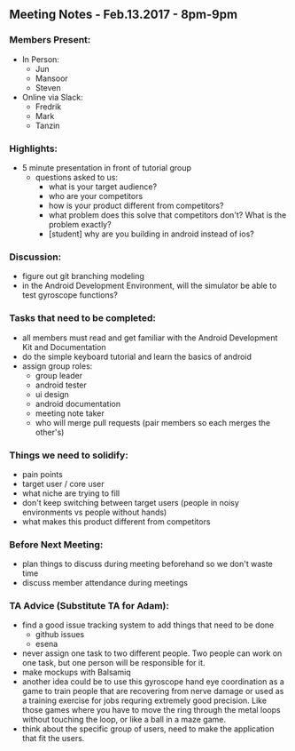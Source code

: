## Meeting Notes - Feb.13.2017 - 8pm-9pm

### Members Present:
* In Person:
    * Jun
    * Mansoor
    * Steven
* Online via Slack:
    * Fredrik
    * Mark
    * Tanzin



### Highlights:
- 5 minute presentation in front of tutorial group
    - questions asked to us:
        - what is your target audience?
        - who are your competitors
        - how is your product different from competitors?
        - what problem does this solve that competitors don't? What is the problem exactly?
        - [student] why are you building in android instead of ios?



### Discussion:
- figure out git branching modeling
- in the Android Development Environment, will the simulator be able to test gyroscope functions?



### Tasks that need to be completed:
- all members must read and get familiar with the Android Development Kit and Documentation
- do the simple keyboard tutorial and learn the basics of android
- assign group roles:
    - group leader
    - android tester
    - ui design
    - android documentation
    - meeting note taker
    - who will merge pull requests (pair members so each merges the other's)



### Things we need to solidify:
- pain points
- target user / core user
- what niche are trying to fill
- don't keep switching between target users (people in noisy environments vs people without hands)
- what makes this product different from competitors



### Before Next Meeting:
- plan things to discuss during meeting beforehand so we don't waste time
- discuss member attendance during meetings



### TA Advice (Substitute TA for Adam):
- find a good issue tracking system to add things that need to be done
    - github issues
    - esena
- never assign one task to two different people. Two people can work on one task, but one person will be responsible for it.
- make mockups with Balsamiq
- another idea could be to use this gyroscope hand eye coordination as a game to train people that are recovering from nerve damage or used as a training exercise for jobs requring extremely good precision. Like those games where you have to move the ring through the metal loops without touching the loop, or like a ball in a maze game.
- think about the specific group of users, need to make the application that fit the users.


